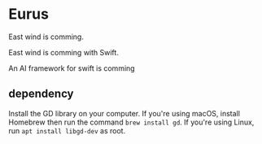 # Eurus

East wind is comming.

East wind is comming with Swift.

An AI framework for swift is comming

## dependency
Install the GD library on your computer. If you're using macOS, install Homebrew then run the command `brew install gd`. If you're using Linux, run `apt install libgd-dev` as root.